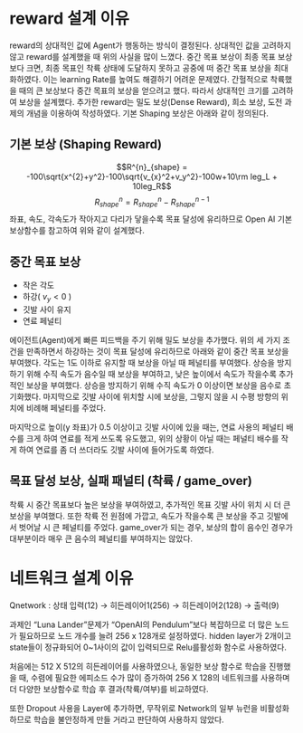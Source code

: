 
# reward 설계 이유

reward의 상대적인 값에 Agent가 행동하는 방식이 결정된다. 상대적인 값을 고려하지 않고 reward를 설계했을 때 위의 사실을 많이 느꼈다. 중간 목표 보상이 최종 목표 보상보다 크면, 최종 목표인 착륙 상태에 도달하지 못하고 공중에 떠 중간 목표 보상을 최대화하였다. 이는 learning Rate를 높여도 해결하기 어려운 문제였다. 간헐적으로 착륙했을 때의 큰 보상보다 중간 목표의 보상을 얻으려고 했다. 따라서 상대적인 크기를 고려하여 보상을 설계했다. 추가한 reward는 밀도 보상(Dense Reward), 희소 보상, 도전 과제의 개념을 이용하여 작성하였다. 기본 Shaping 보상은 아래와 같이 정의된다.

## 기본 보상 (Shaping Reward)
$$R^{n}_{shape} = -100\sqrt{x^{2}+y^2}-100\sqrt{v_{x}^2+v_y^2}-100w+10\rm leg_L + 10leg_R$$
$$ R^n_{shape} = R^n_{shape} - R^{n-1}_{shape}$$
좌표, 속도, 각속도가 작아지고 다리가 닿을수록 목표 달성에 유리하므로 Open AI 기본 보상함수를 참고하여 위와 같이 설계했다.

## 중간 목표 보상

- 작은 각도
- 하강( $v_y < 0$ ) 
- 깃발 사이 유지 
- 연료 페널티

에이전트(Agent)에게 빠른 피드백을 주기 위해 밀도 보상을 추가했다. 위의 세 가지 조건을 만족하면서 하강하는 것이 목표 달성에 유리하므로 아래와 같이 중간 목표 보상을 부여했다. 각도는 1도 이하로 유지할 때 보상을 아닐 때 페널티를 부여했다. 상승을 방지하기 위해 수직 속도가 음수일 때 보상을 부여하고, 낮은 높이에서 속도가 작을수록 추가적인 보상을 부여했다. 상승을 방지하기 위해 수직 속도가 0 이상이면 보상을 음수로 초기화했다. 마지막으로 깃발 사이에 위치할 시에 보상을, 그렇지 않을 시 수평 방향의 위치에 비례해 페널티를 주었다.

마지막으로 높이(y 좌표)가 0.5 이상이고 깃발 사이에 있을 때는, 연료 사용의 페널티 배수를 크게 하여 연료를 적게 쓰도록 유도했고, 위의 상황이 아닐 때는 페널티 배수를 작게 하여 연료를 좀 더 쓰더라도 깃발 사이에 들어가도록 하였다.

## 목표 달성 보상, 실패 패널티 (착륙 / game_over)

착륙 시 중간 목표보다 높은 보상을 부여하였고, 추가적인 목표 깃발 사이 위치 시 더 큰 보상을 부여했다. 또한 착륙 전 원점에 가깝고, 속도가 작을수록 큰 보상을 주고 깃발에서 벗어날 시 큰 페널티를 주었다. game_over가 되는 경우, 보상의 합이 음수인 경우가 대부분이라 매우 큰 음수의 페널티를 부여하지는 않았다.

# 네트워크 설계 이유

Qnetwork : 
상태 입력(12) → 히든레이어1(256) → 히든레이어2(128) → 출력(9)

과제인 “Luna Lander”문제가 “OpenAI의 Pendulum”보다 복잡하므로 더 많은 노드가 필요하므로 노드 개수를 늘려 256 x 128개로 설정하였다. hidden layer가 2개이고 state들이 정규화되어 0~1사이의 값이 입력되므로 Relu를활성화 함수로 사용하였다. 

처음에는 512 X 512의 히든레이어를 사용하였으나, 동일한 보상 함수로 학습을 진행했을 때, 수렴에 필요한 에피소드 수가 많이 증가하여 256 X 128의 네트워크를 사용하며 더 다양한 보상함수로 학습 후 결과(착륙/여부)를 비교하였다.

또한 Dropout 사용을 Layer에 추가하면, 무작위로 Network의 일부 뉴런을 비활성화하므로 학습을 불안정하게 만들 거라고 판단하여 사용하지 않았다.